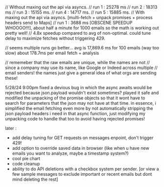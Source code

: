 // Without maxing out the api via asyncs.
// run 1 : 25278 ms
// run 2 : 18313 ms
// run 3 : 15155 ms.
// run 4 : 14717 ms.
// run 5 : 15885 ms.
// With maxing out the api via asyncs. [multi-fetch + unpack promises + process headers send to Maps]
// run 1 : 3688 ms [OBSCENE SPEEDUP WHOOOO!!!], about half a minute for 1000 emails so the math is working out pretty well! 
// 4.8x speedup compared to avg of non-optimal. could tune delay to maximize fetches without triggering 429.

// seems multiple runs go better... avg is 17,869.6 ms for 100 emails (way too slow) about 178.7ms per email fetch + analysis

// rememeber that the raw emails are unique, while the names are not
// since a company may use its name, like Google or Indeed across multiple
// email senders! the names just give a general idea of what orgs are sending these!

5/28/24 9:00pm fixed a devious bug in which the async awaits would be rejected because json.payload wouldn't exist sometimes? played it safe and modified the unpacking of the promise objects so that it wont have to search for parameters that the json may not have at that time. in essence, i simplified the email fetching even more by not automatically stripping the json payload headers i need in that async function, just modifying my unpacking code to handle that too to avoid having rejected promises!



later :

- add delay tuning for GET requests on messages enpoint, don't trigger 429!
- add option to override saved data in browser (like when u have new emails you want to analyze, maybe a timestamp system?)
- cool pie chart
- code cleanup
- ability to do API deletions with a checkbox system per sender. [or view a few sample messages to exclude important or recent emails but dont mind deleting the rest]